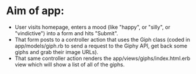 # Aim of app:

- User visits homepage, enters a mood (like "happy", or "silly", or "vindictive") into a form and hits "Submit".
- That form posts to a controller action that uses the Giph class (coded in app/models/giph.rb to send a request to the Giphy API, get back some giphs and grab their image URLs).
- That same controller action renders the app/views/giphs/index.html.erb view which will show a list of all of the giphs.
